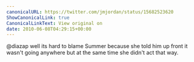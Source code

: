 ```yaml
---
canonicalURL: https://twitter.com/jmjordan/status/15682523620
ShowCanonicalLink: true
CanonicalLinkText: View original on
date: 2010-06-08T04:29:15+00:00
---
```

@diazap well its hard to blame Summer because she told him up front it wasn't going anywhere but at the same time she didn't act that way.